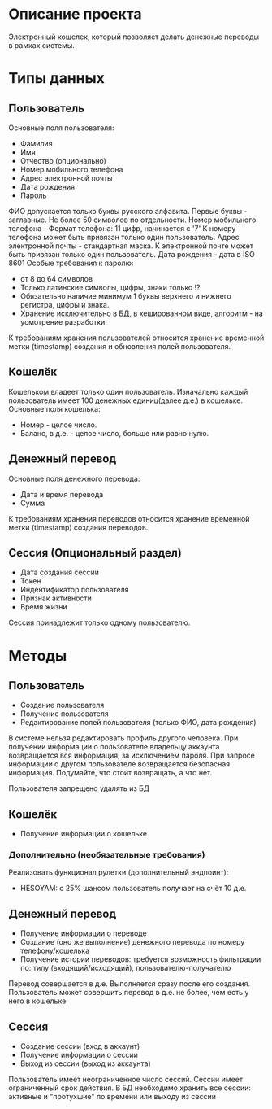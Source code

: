# Описание проекта

Электронный кошелек, который позволяет делать денежные переводы в рамках системы.

# Типы данных

## Пользователь
Основные поля пользователя:
- Фамилия
- Имя
- Отчество (опционально)
- Номер мобильного телефона
- Адрес электронной почты
- Дата рождения
- Пароль

ФИО допускается только буквы русского алфавита. Первые буквы - заглавные. Не более 50 символов по отдельности.
Номер мобильного телефона - Формат телефона: 11 цифр, начинается с '7'
К номеру телефона может быть привязан только один пользователь.
Адрес электронной почты - стандартная маска. К электронной почте может быть привязан только один пользователь.
Дата рождения - дата в ISO 8601
Особые требования к паролю:

- от 8 до 64 символов
- Только латинские символы, цифры, знаки только !?
- Обязательно наличие минимум 1 буквы верхнего и нижнего регистра, цифры и знака.
- Хранение исключительно в БД, в хешированном виде, алгоритм - на усмотрение разработки.

К требованиям хранения пользователей относится хранение временной метки (timestamp) создания и обновления полей
пользователя.

## Кошелёк
Кошельком владеет только один пользователь.
Изначально каждый пользователь имеет 100 денежных единиц(далее д.е.) в кошельке.
Основные поля кошелька:

- Номер - целое число.
- Баланс, в д.е. - целое число, больше или равно нулю.

## Денежный перевод
Основные поля денежного перевода:

- Дата и время перевода
- Сумма

К требованиям хранения переводов относится хранение временной метки (timestamp) создания переводов.

## Сессия (Опциональный раздел)
- Дата создания сессии
- Токен
- Индентификатор пользователя
- Признак активности
- Время жизни

Сессия принадлежит только одному пользователю.

# Методы
## Пользователь

- Создание пользователя
- Получение пользователя
- Редактирование полей пользователя (только ФИО, дата рождения)

В системе нельзя редактировать профиль другого человека. При получении информации о пользователе владельцу аккаунта возвращается вся информация, за исключением  пароля. При запросе информации о другом пользователе возвращается безопасная информация. Подумайте, что стоит возвращать, а что нет.

Пользователя запрещено удалять из БД

## Кошелёк

- Получение информации о кошельке

### Дополнительно (необязательные требования)

Реализовать функционал рулетки (дополнительный эндпоинт):

- HESOYAM: с 25% шансом пользователь получает на счёт 10 д.е.

## Денежный перевод
- Получение информации о переводе
- Создание (оно же выполнение) денежного перевода по номеру телефону/кошелька
- Получение истории переводов: требуется возможность фильтрации по: типу (входящий/исходящий), пользователю-получателю

Перевод совершается в д.е. Выполняется сразу после его создания. Пользователь может совершить перевод в д.е. не более, чем есть у него в кошельке.

## Сессия
- Создание сессии (вход в аккаунт)
- Получение информации о сессии
- Выход из сессии (выход из аккаунта)

Пользователь имеет неограниченное число сессий.
Сессии имеет ограниченный срок действия.
В БД необходимо хранить все сессии: активные и "протухшие" по времени или выходу из сессии
